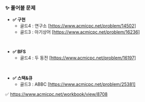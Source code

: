 ### ✨ 풀어볼 문제

- __✅ 구현__
  - 골드4 : 연구소 [https://www.acmicpc.net/problem/14502]
  - 골드3 : 아기상어 [https://www.acmicpc.net/problem/16236]

<br>

- __✅ BFS__
  - 골드4 : 두 동전 [https://www.acmicpc.net/problem/16197]

<br>

- __✅ 스택&큐__
  - 골드3 : ABBC [https://www.acmicpc.net/problem/25381] 

✅ https://www.acmicpc.net/workbook/view/8708
